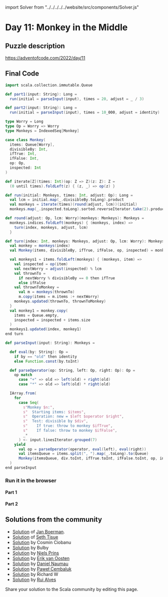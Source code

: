 import Solver from "../../../../../website/src/components/Solver.js"

# Day 11: Monkey in the Middle

## Puzzle description

https://adventofcode.com/2022/day/11

## Final Code
```scala
import scala.collection.immutable.Queue

def part1(input: String): Long =
  run(initial = parseInput(input), times = 20, adjust = _ / 3)

def part2(input: String): Long =
  run(initial = parseInput(input), times = 10_000, adjust = identity)

type Worry = Long
type Op = Worry => Worry
type Monkeys = IndexedSeq[Monkey]

case class Monkey(
  items: Queue[Worry],
  divisibleBy: Int,
  ifTrue: Int,
  ifFalse: Int,
  op: Op,
  inspected: Int
)

def iterate[Z](times: Int)(op: Z => Z)(z: Z): Z =
  (0 until times).foldLeft(z) { (z, _) => op(z) }

def run(initial: Monkeys, times: Int, adjust: Op): Long =
  val lcm = initial.map(_.divisibleBy.toLong).product
  val monkeys = iterate(times)(round(adjust, lcm))(initial)
  monkeys.map(_.inspected.toLong).sorted.reverseIterator.take(2).product

def round(adjust: Op, lcm: Worry)(monkeys: Monkeys): Monkeys =
  monkeys.indices.foldLeft(monkeys) { (monkeys, index) =>
    turn(index, monkeys, adjust, lcm)
  }

def turn(index: Int, monkeys: Monkeys, adjust: Op, lcm: Worry): Monkeys =
  val monkey = monkeys(index)
  val Monkey(items, divisibleBy, ifTrue, ifFalse, op, inspected) = monkey

  val monkeys1 = items.foldLeft(monkeys) { (monkeys, item) =>
    val inspected = op(item)
    val nextWorry = adjust(inspected) % lcm
    val thrownTo =
      if nextWorry % divisibleBy == 0 then ifTrue
      else ifFalse
    val thrownToMonkey =
      val m = monkeys(thrownTo)
      m.copy(items = m.items :+ nextWorry)
    monkeys.updated(thrownTo, thrownToMonkey)
  }
  val monkey1 = monkey.copy(
    items = Queue.empty,
    inspected = inspected + items.size
  )
  monkeys1.updated(index, monkey1)
end turn

def parseInput(input: String): Monkeys =

  def eval(by: String): Op =
    if by == "old" then identity
    else Function.const(by.toInt)

  def parseOperator(op: String, left: Op, right: Op): Op =
    op match
      case "+" => old => left(old) + right(old)
      case "*" => old => left(old) * right(old)

  IArray.from(
    for
      case Seq(
        s"Monkey $n:",
        s"  Starting items: $items",
        s"  Operation: new = $left $operator $right",
        s"  Test: divisible by $div",
        s"    If true: throw to monkey $ifTrue",
        s"    If false: throw to monkey $ifFalse",
        _*
      ) <- input.linesIterator.grouped(7)
    yield
      val op = parseOperator(operator, eval(left), eval(right))
      val itemsQueue = items.split(", ").map(_.toLong).to(Queue)
      Monkey(itemsQueue, div.toInt, ifTrue.toInt, ifFalse.toInt, op, inspected = 0)
  )
end parseInput
```

### Run it in the browser

#### Part 1

<Solver puzzle="day11-part1" year="2022"/>

#### Part 2

<Solver puzzle="day11-part2" year="2022"/>

## Solutions from the community

- [Solution](https://github.com/Jannyboy11/AdventOfCode2022/blob/master/src/main/scala/day11/Day11.scala) of [Jan Boerman](https://twitter.com/JanBoerman95).
- [Solution](https://github.com/SethTisue/adventofcode/blob/main/2022/src/test/scala/Day11.scala) of [Seth Tisue](https://github.com/SethTisue)
- [Solution](https://github.com/cosminci/advent-of-code/blob/master/src/main/scala/com/github/cosminci/aoc/_2022/Day11.scala) by Cosmin Ciobanu
- [Solution](https://github.com/TheDrawingCoder-Gamer/adventofcode2022/blob/master/src/main/scala/Day11.worksheet.sc) by Bulby
- [Solution](https://github.com/prinsniels/AdventOfCode2022/blob/master/src/main/scala/day11.scala) by [Niels Prins](https://github.com/prinsniels)
- [Solution](https://github.com/erikvanoosten/advent-of-code/blob/main/src/main/scala/nl/grons/advent/y2022/Day11.scala) by [Erik van Oosten](https://github.com/erikvanoosten)
- [Solution](https://github.com/danielnaumau/code-advent-2022/blob/master/src/main/scala/com/adventofcode/Day11.scala) by [Daniel Naumau](https://github.com/danielnaumau)
- [Solution](https://github.com/AvaPL/Advent-of-Code-2022/tree/main/src/main/scala/day11) by [Paweł Cembaluk](https://github.com/AvaPL)
- [Solution](https://github.com/w-r-z-k/aoc2022/blob/main/src/main/scala/Day11.scala) by Richard W
- [Solution](https://github.com/xRuiAlves/advent-of-code-2022/tree/main/src/main/scala/rui/aoc/year2022/day11) by [Rui Alves](https://github.com/xRuiAlves/)

Share your solution to the Scala community by editing this page.
